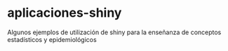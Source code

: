 # aplicaciones-shiny
Algunos ejemplos de utilización de shiny para la enseñanza de conceptos estadísticos y epidemiológicos
